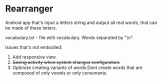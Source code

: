 # Rearranger
Android app that's input a letters string and output all real words, that can be made of these letters.

vocabulary.txt - file with vocabulary. Words separated by "\n".

Issues that's not embodied:

1. Add responsive view.
1. <del>Saving activity when system changes configuration.<del/>
1. Optimize creating variants of words.Dont create words that are composed of only vowels or only consonants.
